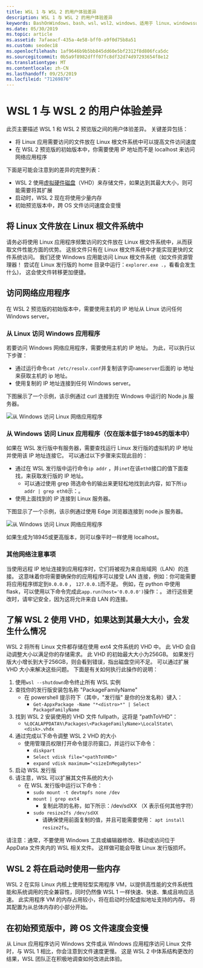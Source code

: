 ```yaml
---
title: WSL 1 与 WSL 2 的用户体验差异
description: WSL 1 与 WSL 2 的用户体验差异
keywords: BashOnWindows、bash、wsl、wsl2、windows、适用于 linux、windowssubsystem、ubuntu、debian、suse、windows 10 的 windows 子系统
ms.date: 05/30/2019
ms.topic: article
ms.assetid: 7afaeacf-435a-4e58-bff0-a9f0d75b8a51
ms.custom: seodec18
ms.openlocfilehash: 1af9646b9b5bb845dd60e5bf2312f8d806fca5dc
ms.sourcegitcommit: 0b5a9f8982dfff07fc8df32d74d97293654f8e12
ms.translationtype: MT
ms.contentlocale: zh-CN
ms.lasthandoff: 09/25/2019
ms.locfileid: "71269876"
---
```

# <a name="user-experience-changes-between-wsl-1-and-wsl-2"></a>WSL 1 与 WSL 2 的用户体验差异

此页主要描述 WSL 1 和 WSL 2 预览版之间的用户体验差异。 关键差异包括：

- 将 Linux 应用需要访问的文件放在 Linux 根文件系统中可以提高文件访问速度
- 在 WSL 2 预览版的初始版本中，你需要使用 IP 地址而不是 localhost 来访问网络应用程序

下面是可能会注意到的差异的完整列表：

- WSL 2 使用[虚拟硬件磁盘](https://en.wikipedia.org/wiki/VHD_(file_format))（VHD）来存储文件，如果达到其最大大小，则可能需要将其扩展
- 启动时，WSL 2 现在将使用少量内存
- 初始预览版本中，跨 OS 文件访问速度会变慢

## <a name="place-your-linux-files-in-your-linux-root-file-system"></a>将 Linux 文件放在 Linux 根文件系统中
请务必将使用 Linux 应用程序频繁访问的文件放在 Linux 根文件系统中，从而获取文件性能方面的优势。 这些文件只有在 Linux 根文件系统中才能实现更快的文件系统访问。 我们还使 Windows 应用能访问 Linux 根文件系统（如文件资源管理器！ 尝试在 Linux 发行版的 home 目录中运行：`explorer.exe .`，看看会发生什么)， 这会使文件转移更加便捷。 

## <a name="accessing-network-applications"></a>访问网络应用程序
在 WSL 2 预览版的初始版本中，需要使用主机的 IP 地址从 Linux 访问任何 Windows server。

### <a name="accessing-windows-applications-from-linux"></a>从 Linux 访问 Windows 应用程序
若要访问 Windows 网络应用程序，需要使用主机的 IP 地址。 为此，可以执行以下步骤：

- 通过运行命令`cat /etc/resolv.conf`并复制该字词`nameserver`后面的 ip 地址来获取主机的 ip 地址。 
- 使用复制的 IP 地址连接到任何 Windows server。

下图展示了一个示例，该示例通过 curl 连接到在 Windows 中运行的 Node.js 服务器。

![从 Windows 访问 Linux 网络应用程序](media/wsl2-network-l2w.png)

### <a name="accessing-linux-applications-from-windows-only-in-builds-lower-than-18945"></a>从 Windows 访问 Linux 应用程序（仅在版本低于18945的版本中）
如果在 WSL 发行版中有服务器，需要查找运行 Linux 发行版的虚拟机的 IP 地址并使用该 IP 地址连接它。 可以通过以下步骤来实现此目的：

- 通过在 WSL 发行版中运行命令`ip addr` ，并`inet`在该`eth0`接口的值下面查找，来获取发行版的 IP 地址。
   - 可以通过使用 grep 筛选命令的输出来更轻松地找到此内容，如下所`ip addr | grep eth0`示：。
- 使用上面找到的 IP 连接到 Linux 服务器。

下图显示了一个示例，该示例通过使用 Edge 浏览器连接到 node.js 服务器。

![从 Windows 访问 Linux 网络应用程序](media/wsl2-network-w2l.jpg)

如果生成为18945或更高版本，则可以像平时一样使用 localhost。 

### <a name="other-networking-considerations"></a>其他网络注意事项

当使用远程 IP 地址连接到应用程序时，它们将被视为来自局域网（LAN）的连接。 这意味着你将需要确保你的应用程序可以接受 LAN 连接，例如：你可能需要将应用程序绑定到`0.0.0.0` ， `127.0.0.1`而不是。 例如，在 python 中使用 flask，可以使用以下命令完成此`app.run(host='0.0.0.0')`操作：。 进行这些更改时，请牢记安全，因为这将允许来自 LAN 的连接。 

## <a name="understanding-wsl-2-uses-a-vhd-and-what-to-do-if-you-reach-its-max-size"></a>了解 WSL 2 使用 VHD，如果达到其最大大小，会发生什么情况
WSL 2 将所有 Linux 文件都存储在使用 ext4 文件系统的 VHD 中。 此 VHD 会自动调整大小以满足你的存储需求。 此 VHD 的初始最大大小为256GB。 如果发行版大小增长到大于256GB，则会看到错误，指出磁盘空间不足。 可以通过扩展 VHD 大小来解决这些问题。 下面是有关如何执行此操作的说明：

1. 使用`wsl --shutdown`命令终止所有 WSL 实例
2. 查找你的发行版安装包名称 "PackageFamilyName"
   - 在 powershell 提示符下（其中，"发行版" 是你的分发名称）键入：
      - `Get-AppxPackage -Name "*<distro>*" | Select PackageFamilyName`
3. 找到 WSL 2 安装使用的 VHD 文件 fullpath，这将是 "pathToVHD"：
     - `%LOCALAPPDATA%\Packages\<PackageFamilyName>\LocalState\<disk>.vhdx`
4. 通过完成以下命令调整 WSL 2 VHD 的大小
   - 使用管理员权限打开命令提示符窗口，并运行以下命令：
      - `diskpart`
      - `Select vdisk file="<pathToVHD>"`
      - `expand vdisk maximum="<sizeInMegaBytes>"`
5. 启动 WSL 发行版
6. 请注意，WSL 可以扩展其文件系统的大小
   - 在 WSL 发行版中运行以下命令：
      - `sudo mount -t devtmpfs none /dev`
      - `mount | grep ext4`
         - 复制此项的名称，如下所示：/dev/sdXX （X 表示任何其他字符）
      - `sudo resize2fs /dev/sdXX`
         - 请确保使用前面复制的值，并且可能需要使用： `apt install resize2fs`。

请注意：通常，不要使用 Windows 工具或编辑器修改、移动或访问位于 AppData 文件夹内的 WSL 相关文件。 这样做可能会导致 Linux 发行版损坏。

## <a name="wsl-2-will-use-some-memory-on-startup"></a>WSL 2 将在启动时使用一些内存
WSL 2 在实际 Linux 内核上使用轻型实用程序 VM，以提供高性能的文件系统性能和系统调用的完全兼容性，同时仍然像 WSL 1 一样快速、快速、集成且响应迅速。 此实用程序 VM 的内存占用较小，将在启动时分配虚拟地址支持的内存。 将其配置为从总体内存的小部分开始。

## <a name="cross-os-file-speed-will-be-slower-in-initial-preview-builds"></a>在初始预览版中，跨 OS 文件速度会变慢
从 Linux 应用程序访问 Windows 文件或从 Windows 应用程序访问 Linux 文件时，与 WSL 1 相比，你会注意到文件速度更慢。 这是 WSL 2 中体系结构更改的结果，WSL 团队正在积极地调查如何改进此体验。
